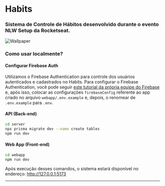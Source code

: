 # Habits
### Sistema de Controle de Hábitos desenvolvido durante o evento NLW Setup da Rocketseat.

![Wallpaper](https://user-images.githubusercontent.com/59755164/213929698-7a201292-0923-4057-8725-3096495c145d.png)

### Como usar localmente?

#### Configurar Firebase Auth
Utilizamos o Firebase Authentication para controle dos usuários autenticados e cadastrados no Habits.
Para configurar o Firebase Authentication, você pode seguir [este tutorial da própria equipe do Firebase](https://firebase.google.com/docs/web/setup#add-sdk-and-initialize) e, após isso, colocar as configurações ```firebaseConfig``` referente ao app criado no arquivo ``webapp/.env.example`` e, depois, o renomear de ``.env.example`` para ``.env``.

#### API (Back-end)
```sh
cd server
npx prisma migrate dev --name create tables
npm run dev
```

#### Web App (Front-end)
```sh
cd webapp
npm run dev
```

Após execução desses comandos, o sistema estará disponível no endereço: http://127.0.0.1:5173

---
